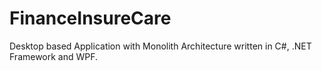 # FinanceInsureCare
Desktop based Application with Monolith Architecture written in C#, .NET Framework and WPF. 
